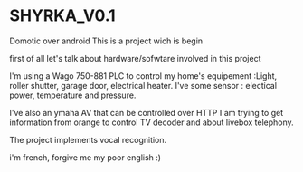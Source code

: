 SHYRKA_V0.1
===========

Domotic over android
This is a project wich is begin

first of all let's talk about hardware/sofwtare involved in this project

I'm using a Wago 750-881 PLC to control my home's equipement :Light, roller shutter, garage door, electrical heater.
I've some sensor : electical power, temperature and pressure.

I've also an ymaha AV that can be controlled over HTTP
I'am trying to get information from orange to control TV decoder and about livebox telephony.

The project implements vocal recognition.

i'm french, forgive me my poor english :)


